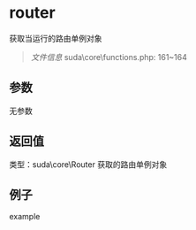 # router
获取当运行的路由单例对象
> *文件信息* suda\core\functions.php: 161~164

## 参数

无参数
## 返回值
 
类型：suda\core\Router
 获取的路由单例对象
## 例子

example